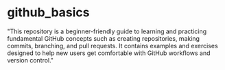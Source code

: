 # github_basics
"This repository is a beginner-friendly guide to learning and practicing fundamental GitHub concepts such as creating repositories, making commits, branching, and pull requests. It contains examples and exercises designed to help new users get comfortable with GitHub workflows and version control."
